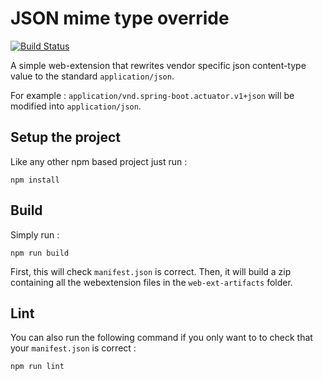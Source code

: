 # JSON mime type override

[![Build Status](https://travis-ci.org/clemstoquart/webextension-json-mime-type.svg?branch=master)](https://travis-ci.org/clemstoquart/webextension-json-mime-type)

A simple web-extension that rewrites vendor specific json content-type value to the standard `application/json`.

For example : `application/vnd.spring-boot.actuator.v1+json` will be modified into `application/json`.

## Setup the project

Like any other npm based project just run :

	npm install

## Build

Simply run :

	npm run build

First, this will check `manifest.json` is correct. Then, it will build a zip containing all the webextension files in the `web-ext-artifacts` folder.

## Lint

You can also run the following command if you only want to to check that your `manifest.json` is correct :

	npm run lint

